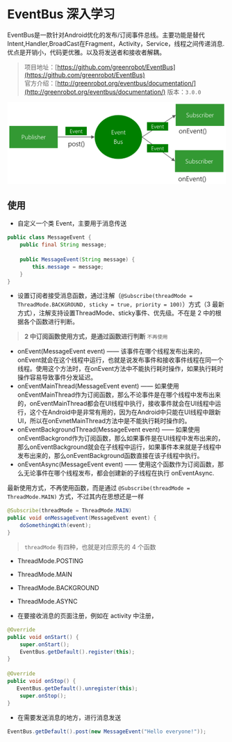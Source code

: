 # EventBus 深入学习

EventBus是一款针对Android优化的发布/订阅事件总线。主要功能是替代Intent,Handler,BroadCast在Fragment，Activity，Service，线程之间传递消息.优点是开销小，代码更优雅。以及将发送者和接收者解耦。

> 项目地址：[https://github.com/greenrobot/EventBus](https://github.com/greenrobot/EventBus)  
官方介绍：[http://greenrobot.org/eventbus/documentation/](http://greenrobot.org/eventbus/documentation/)
版本：`3.0.0`

![](https://github.com/greenrobot/EventBus/blob/master/EventBus-Publish-Subscribe.png)

## 使用

* 自定义一个类 Event，主要用于消息传送

```java
public class MessageEvent {
    public final String message;

    public MessageEvent(String message) {
        this.message = message;
    }
}
```

* 设置订阅者接受消息函数，通过注解（`@Subscribe(threadMode = ThreadMode.BACKGROUND, sticky = true, priority = 100)`）方式（3 最新方式），注解支持设置ThreadMode、sticky事件、优先级。不在是 2 中的根据各个函数进行判断。

> **2 中订阅函数使用方式，是通过函数进行判断** `不再使用`  
* onEvent(MessageEvent event) —— 该事件在哪个线程发布出来的，onEvent就会在这个线程中运行，也就是说发布事件和接收事件线程在同一个线程。使用这个方法时，在onEvent方法中不能执行耗时操作，如果执行耗时操作容易导致事件分发延迟。
* onEventMainThread(MessageEvent event) —— 如果使用onEventMainThread作为订阅函数，那么不论事件是在哪个线程中发布出来的，onEventMainThread都会在UI线程中执行，接收事件就会在UI线程中运行，这个在Android中是非常有用的，因为在Android中只能在UI线程中跟新UI，所以在onEvnetMainThread方法中是不能执行耗时操作的。
* onEventBackgroundThread(MessageEvent event) —— 如果使用onEventBackgrond作为订阅函数，那么如果事件是在UI线程中发布出来的，那么onEventBackground就会在子线程中运行，如果事件本来就是子线程中发布出来的，那么onEventBackground函数直接在该子线程中执行。
* onEventAsync(MessageEvent event) —— 使用这个函数作为订阅函数，那么无论事件在哪个线程发布，都会创建新的子线程在执行 onEventAsync.

最新使用方式，不再使用函数，而是通过 `@Subscribe(threadMode = ThreadMode.MAIN)` 方式，不过其内在思想还是一样

```java
@Subscribe(threadMode = ThreadMode.MAIN)
public void onMessageEvent(MessageEvent event) {
    doSomethingWith(event);
}
```

> `threadMode` 有四种，也就是对应原先的 4 个函数
* ThreadMode.POSTING
* ThreadMode.MAIN
* ThreadMode.BACKGROUND
* ThreadMode.ASYNC

* 在要接收消息的页面注册，例如在 activity 中注册，

```java
@Override
public void onStart() {
    super.onStart();
    EventBus.getDefault().register(this);
}

@Override
public void onStop() {
   EventBus.getDefault().unregister(this);
    super.onStop();
}
```

* 在需要发送消息的地方，进行消息发送

```java
EventBus.getDefault().post(new MessageEvent("Hello everyone!"));
```